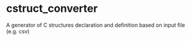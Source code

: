 # cstruct_converter
A generator of C structures declaration and definition based on input file (e.g. csv)
